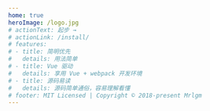 ```yaml
---
home: true
heroImage: /logo.jpg
# actionText: 起步 →
# actionLink: /install/
# features:
# - title: 简明优先
#   details: 用法简单
# - title: Vue 驱动
#   details: 享用 Vue + webpack 开发环境
# - title: 源码易读
#   details: 源码简单通俗，容易理解看懂
# footer: MIT Licensed | Copyright © 2018-present Mrlgm
---
```

<home></home>
